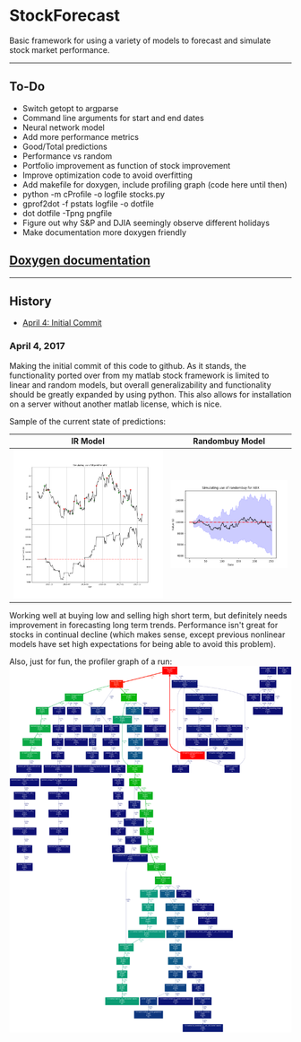 # StockForecast
Basic framework for using a variety of models to forecast and simulate stock market performance.

* * *

## To-Do ##
- Switch getopt to argparse
- Command line arguments for start and end dates
- Neural network model
- Add more performance metrics
 - Good/Total predictions
 - Performance vs random
 - Portfolio improvement as function of stock improvement
- Improve optimization code to avoid overfitting
- Add makefile for doxygen, include profiling graph (code here until then)
 - python -m cProfile -o logfile stocks.py
 - gprof2dot -f pstats logfile -o dotfile
 - dot dotfile -Tpng pngfile
- Figure out why S&P and DJIA seemingly observe different holidays
- Make documentation more doxygen friendly

## [Doxygen documentation](docs/html/index.html) ##

* * *

## History ##
* [April 4: Initial Commit](#april-4-2017)

### April 4, 2017 ###
Making the initial commit of this code to github. As it stands, the functionality ported over from my matlab stock framework is limited to linear and random models, but overall generalizability and functionality should be greatly expanded by using python. This also allows for installation on a server without another matlab license, which is nice.

Sample of the current state of predictions:

IR Model | Randombuy Model         
:--:|:--:
![f](Plots/ABX_IRpred.png) | ![f](Plots/ABX_randombuy_ensemble.png)

Working well at buying low and selling high short term, but definitely needs improvement in forecasting long term trends. Performance isn't great for stocks in continual decline (which makes sense, except previous nonlinear models have set high expectations for being able to avoid this problem).

Also, just for fun, the profiler graph of a run:
![f](Plots/profilerGraph.png)
